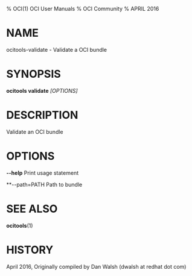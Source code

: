 % OCI(1) OCI User Manuals
% OCI Community
% APRIL 2016
# NAME
ocitools-validate - Validate a OCI bundle

# SYNOPSIS
**ocitools validate**  *[OPTIONS]*

# DESCRIPTION

Validate an OCI bundle

# OPTIONS
**--help**
  Print usage statement

**--path=PATH
   Path to bundle

# SEE ALSO
**ocitools**(1)

# HISTORY
April 2016, Originally compiled by Dan Walsh (dwalsh at redhat dot com)
